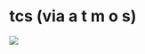<!--
id: 345692360
link: http://tumblr.atmos.org/post/345692360/tcs-via-a-t-m-o-s
slug: tcs-via-a-t-m-o-s
date: Thu Jan 21 2010 00:34:20 GMT-0800 (PST)
publish: 2010-01-021
tags: 
title: tcs (via a t m o s)
-->


tcs (via a t m o s)
===================

![](http://25.media.tumblr.com/tumblr_kwl958kzbK1qz4sngo1_500.jpg)

